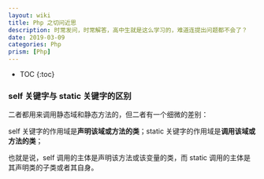 ```yaml
---
layout: wiki
title: Php 之切问近思
description: 时常发问，时常解答，高中生就是这么学习的，难道连提出问题都不会了？
date: 2019-03-09
categories: Php
prism: [Php]
---
```


* TOC
{:toc}

### self 关键字与 static 关键字的区别

二者都用来调用静态域和静态方法的，但二者有一个细微的差别：

self 关键字的作用域是**声明该域或方法的类**；static 关键字的作用域是**调用该域或方法的类**；

也就是说，self 调用的主体是声明该方法或该变量的类，而 static 调用的主体是其声明类的子类或者其自身。

